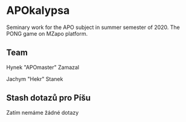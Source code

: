 # APOkalypsa
Seminary work for the APO subject in summer semester of 2020. The PONG game on MZapo platform.

## Team
Hynek "APOmaster" Zamazal

Jachym "Hekr" Stanek

## Stash dotazů pro Píšu

Zatím nemáme žádné dotazy
